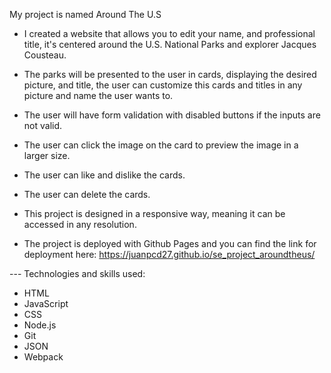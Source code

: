 My project is named Around The U.S

* I created a website that allows you to edit your name, and professional title, it's centered around the U.S. National Parks and explorer Jacques Cousteau.
  
* The parks will be presented to the user in cards, displaying the desired picture, and title, the user can customize this cards and titles in any picture and name the user wants to.
  
* The user will have form validation with disabled buttons if the inputs are not valid.

* The user can click the image on the card to preview the image in a larger size.

* The user can like and dislike the cards.

* The user can delete the cards.

* This project is designed in a responsive way, meaning it can be accessed in any resolution.

* The project is deployed with Github Pages and you can find the link for deployment here: https://juanpcd27.github.io/se_project_aroundtheus/

--- Technologies and skills used:

- HTML
- JavaScript
- CSS
- Node.js
- Git
- JSON
- Webpack

